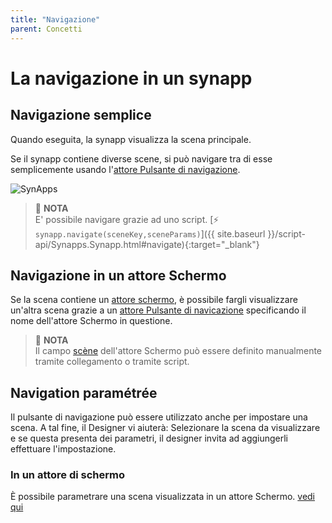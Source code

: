 ```yaml
---
title: "Navigazione"
parent: Concetti
---
```


# La navigazione in un synapp

## Navigazione semplice

Quando eseguita, la synapp visualizza la scena principale.

Se il synapp contiene diverse scene, si può navigare tra di esse semplicemente usando l'[attore Pulsante di navigazione](./actor-types/input-nav-button.md).

![SynApps](../assets/scenes-nav.png)

> 📌 **NOTA**<br>
E' possibile navigare grazie ad uno script. [⚡ `synapp.navigate(sceneKey,sceneParams)`]({{ site.baseurl }}/script-api/Synapps.Synapp.html#navigate){:target="_blank"}

## Navigazione in un attore Schermo

Se la scena contiene un [attore schermo](./actor-types/display-screen.md), è possibile fargli visualizzare un'altra scena grazie a un [attore Pulsante di navicazione](./actor-types/input-nav-button.md) specificando il nome dell'attore Schermo in questione.

> 📌 **NOTA**<br>
Il campo [scène](./actor-types/display-screen.md#scene) dell'attore Schermo può essere definito manualmente tramite collegamento o tramite script.

## Navigation paramétrée

Il pulsante di navigazione può essere utilizzato anche per impostare una scena. A tal fine, il Designer vi aiuterà: Selezionare la scena da visualizzare e se questa presenta dei parametri, il designer invita ad aggiungerli effettuare l'impostazione.

### In un attore di schermo

È possibile parametrare una scena visualizzata in un attore Schermo. [vedi qui](./actor-types/display-screen.md#scene)
